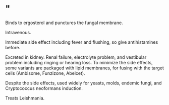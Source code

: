# "

Binds to ergosterol and punctures the fungal membrane.

Intravenous.

Immediate side effect including fever and flushing, so give antihistamines before.

Excreted in kidney.
Renal failure, electrolyte problem, and vestibular problem including ringing or hearing loss.
To minimize the side effects, some variants are packaged with lipid membranes, for fusing with the target cells (Ambisome, Funzizone, Abelcet).

Despite the side effects, used widely for yeasts, molds, endemic fungi, and Cryptococcus neoformans induction.

Treats Leishmania.

